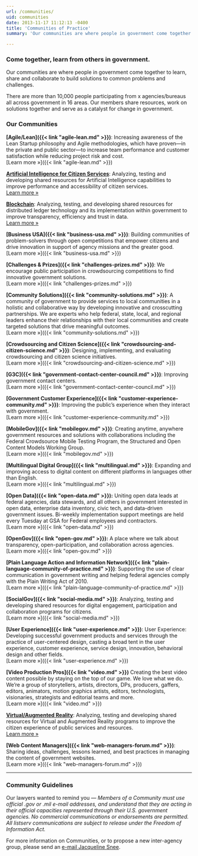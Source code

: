 ```yaml
---
url: /communities/
uid: communities
date: 2013-11-17 11:12:13 -0400
title: 'Communities of Practice'
summary: 'Our communities are where people in government come together to learn, share and collaborate to build solutions to common problems and challenges.'

---
```


### Come together, learn from others in government.

Our communities are where people in government come together to learn, share and collaborate to build solutions to common problems and challenges.

There are more than 10,000 people participating from x agencies/bureaus all across government in 16 areas. Our members share resources, work on solutions together and serve as a catalyst for  change in government.

### Our Communities

**[Agile/Lean]({{< link "agile-lean.md" >}})**: Increasing awareness of the Lean Startup philosophy and Agile methodologies, which have proven—in the private and public sector—to increase team performance and customer satisfaction while reducing project risk and cost.<br/>
[Learn&nbsp;more&nbsp;»]({{< link "agile-lean.md" >}})

**[Artificial Intelligence for Citizen Services](https://www.gsa.gov/technology/government-it-initiatives/emerging-citizen-technology/artificial-intelligence-for-citizen-services)**: Analyzing, testing and developing shared resources for Artificial Intelligence capabilities to improve performance and accessibility of citizen services.<br/>
[Learn&nbsp;more&nbsp;»](https://www.gsa.gov/technology/government-it-initiatives/emerging-citizen-technology/artificial-intelligence-for-citizen-services)

**[Blockchain](https://www.gsa.gov/technology/government-it-initiatives/emerging-citizen-technology/blockchain)**: Analyzing, testing, and developing shared resources for distributed ledger technology and its implementation within government to improve transparency, efficiency and trust in data.<br/>
[Learn&nbsp;more&nbsp;»](https://www.gsa.gov/technology/government-it-initiatives/emerging-citizen-technology/blockchain)

**[Business USA]({{< link "business-usa.md" >}})**: Building communities of problem-solvers through open competitions that empower citizens and drive innovation in support of agency missions and the greater good.<br/>
[Learn&nbsp;more&nbsp;»]({{< link "business-usa.md" >}})

**[Challenges & Prizes]({{< link "challenges-prizes.md" >}})**: We encourage public participation in crowdsourcing competitions to find innovative government solutions.<br/>
[Learn&nbsp;more&nbsp;»]({{< link "challenges-prizes.md" >}})

**[Community Solutions]({{< link "community-solutions.md" >}})**: A community of government to provide services to local communities in a holistic and collaborative way by developing innovative and crosscutting partnerships. We are experts who help federal, state, local, and regional leaders enhance their relationships with their local communities and create targeted solutions that drive meaningful outcomes.<br/>
[Learn&nbsp;more&nbsp;»]({{< link "community-solutions.md" >}})

**[Crowdsourcing and Citizen Science]({{< link "crowdsourcing-and-citizen-science.md" >}})**: Designing, implementing, and evaluating crowdsourcing and citizen science initiatives.<br/>
[Learn&nbsp;more&nbsp;»]({{< link "crowdsourcing-and-citizen-science.md" >}})

**[G3C]({{< link "government-contact-center-council.md" >}})**: Improving government contact centers.<br/>
[Learn&nbsp;more&nbsp;»]({{< link "government-contact-center-council.md" >}})

**[Government Customer Experience]({{< link "customer-experience-community.md" >}})**: Improving the public’s experience when they interact with government.<br/>
[Learn&nbsp;more&nbsp;»]({{< link "customer-experience-community.md" >}})

**[MobileGov]({{< link "mobilegov.md" >}})**: Creating anytime, anywhere government resources and solutions with collaborations including the Federal Crowdsource Mobile Testing Program, the Structured and Open Content Models Working Group.<br/>
[Learn&nbsp;more&nbsp;»]({{< link "mobilegov.md" >}})

**[Multilingual Digital Group]({{< link "multilingual.md" >}})**: Expanding and improving access to digital content on different platforms in languages other than English.<br/>
[Learn&nbsp;more&nbsp;»]({{< link "multilingual.md" >}})

**[Open Data]({{< link "open-data.md" >}}):** Uniting open data leads at federal agencies, data stewards, and all others in government interested in open data, enterprise data inventory, civic tech, and data-driven government issues. Bi-weekly implementation support meetings are held every Tuesday at GSA for Federal employees and contractors.<br/>
[Learn&nbsp;more&nbsp;»]({{< link "open-data.md" >}})

**[OpenGov]({{< link "open-gov.md" >}}):** A place where we talk about transparency, open-participation, and collaboration across agencies. <br/>[Learn&nbsp;more&nbsp;»]({{< link "open-gov.md" >}})

**[Plain Language Action and Information Network]({{< link "plain-language-community-of-practice.md" >}})**: Supporting the use of clear communication in government writing and helping federal agencies comply with the Plain Writing Act of 2010.<br/>
[Learn&nbsp;more&nbsp;»]({{< link "plain-language-community-of-practice.md" >}})

**[SocialGov]({{< link "social-media.md" >}})**: Analyzing, testing and developing shared resources for digital engagement, participation and collaboration programs for citizens.<br/>
[Learn&nbsp;more&nbsp;»]({{< link "social-media.md" >}})

**[User Experience]({{< link "user-experience.md" >}})**: User Experience: Developing successful government products and services through the practice of user-centered design, casting a broad tent in the user experience, customer experience, service design, innovation, behavioral design and other fields.<br/>
[Learn&nbsp;more&nbsp;»]({{< link "user-experience.md" >}})

**[Video Production Pros]({{< link "video.md" >}})** Creating the best video content possible by staying on the top of our game. We love what we do. We’re a group of storytellers, artists, directors, DPs, producers, gaffers, editors, animators, motion graphics artists, editors, technologists, visionaries, strategists and editorial teams and more.<br/>
[Learn&nbsp;more&nbsp;»]({{< link "video.md" >}})

**[Virtual/Augmented Reality](https://www.gsa.gov/technology/government-it-initiatives/emerging-citizen-technology/virtual-and-augmented-reality)**: Analyzing, testing and developing shared resources for Virtual and Augmented Reality programs to improve the citizen experience of public services and resources.<br/>
[Learn&nbsp;more&nbsp;»](https://www.gsa.gov/technology/government-it-initiatives/emerging-citizen-technology/virtual-and-augmented-reality)

**[Web Content Managers]({{< link "web-managers-forum.md" >}})**: Sharing ideas, challenges, lessons learned, and best practices in managing the content of government websites.<br/>
[Learn&nbsp;more&nbsp;»]({{< link "web-managers-forum.md" >}})

---

### Community Guidelines

Our lawyers wanted to remind you — _Members of a Community must use official .gov or .mil e-mail addresses, and understand that they are acting in their official capacities represented through their U.S. government agencies. No commercial communications or endorsements are permitted. All listserv communications are subject to release under the Freedom of Information Act._

For more information on Communities, or to propose a new inter-agency group, please send an [e-mail Jacqueline Snee](mailto:jacqueline.snee@gsa.gov?subject=Communities).
